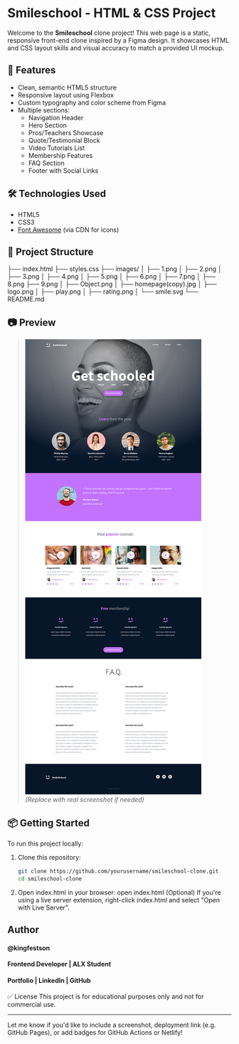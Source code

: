 # Smileschool - HTML & CSS Project

Welcome to the **Smileschool** clone project! This web page is a static, responsive front-end clone inspired by a Figma design. It showcases HTML and CSS layout skills and visual accuracy to match a provided UI mockup.

## 🚀 Features

- Clean, semantic HTML5 structure
- Responsive layout using Flexbox
- Custom typography and color scheme from Figma
- Multiple sections:
  - Navigation Header
  - Hero Section
  - Pros/Teachers Showcase
  - Quote/Testimonial Block
  - Video Tutorials List
  - Membership Features
  - FAQ Section
  - Footer with Social Links

## 🛠️ Technologies Used

- HTML5
- CSS3
- [Font Awesome](https://fontawesome.com) (via CDN for icons)

## 📁 Project Structure

├── index.html
├── styles.css
├── images/
│ ├── 1.png
│ ├── 2.png
│ ├── 3.png
│ ├── 4.png
│ ├── 5.png
│ ├── 6.png
│ ├── 7.png
│ ├── 8.png
  ├── 9.png
│ ├── Object.png
│ ├── homepage(copy).jpg
│ ├── logo.png
│ ├── play.png
│ ├── rating.png
│ └── smile.svg
└── README.md


## 📷 Preview

> ![Screenshot Preview](images/homepage(copy).jpg)  
> *(Replace with real screenshot if needed)*

## 📦 Getting Started

To run this project locally:

1. Clone this repository:
   ```bash
   git clone https://github.com/yourusername/smileschool-clone.git
   cd smileschool-clone
2. Open index.html in your browser:
open index.html
(Optional) If you're using a live server extension, right-click index.html and select "Open with Live Server".

## Author
#### @kingfestson
#### Frontend Developer | ALX Student
#### Portfolio | LinkedIn | GitHub

✅ License
This project is for educational purposes only and not for commercial use.

---

Let me know if you'd like to include a screenshot, deployment link (e.g. GitHub Pages), or add badges for GitHub Actions or Netlify!
